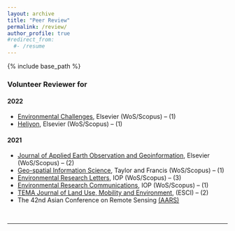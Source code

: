 ```yaml
---
layout: archive
title: "Peer Review"
permalink: /review/
author_profile: true
#redirect_from:
  #- /resume
---
```


{% include base_path %}

### Volunteer Reviewer for 

#### 2022 
 
* <a href="https://www.journals.elsevier.com/environmental-challenges">Environmental Challenges</a>, Elsevier (WoS/Scopus) – (1) 
* <a href="https://www.cell.com/heliyon/home">Heliyon</a>, Elsevier (WoS/Scopus) – (1) 
 

#### 2021 
 
* <a href="https://www.journals.elsevier.com/international-journal-of-applied-earth-observation-and-geoinformation">Journal of Applied Earth Observation and Geoinformation</a>, Elsevier (WoS/Scopus) – (2) 
* <a href="https://www.tandfonline.com/toc/tgsi20/current">Geo-spatial Information Science</a>, Taylor and Francis (WoS/Scopus) – (1) 
* <a href="https://iopscience.iop.org/journal/1748-9326">Environmental Research Letters</a>, IOP (WoS/Scopus) – (3) 
* <a href="https://iopscience.iop.org/journal/2515-7620">Environmental Research Communications</a>, IOP (WoS/Scopus) – (1) 
* <a href="http://www.serena.unina.it/index.php/tema/">TEMA Journal of Land Use, Mobility and Environment</a>, (ESCI) – (2) 
* The 42nd Asian Conference on Remote Sensing <a href="https://a-a-r-s.org/">(AARS)</a> 
 

<br/>
<hr>

